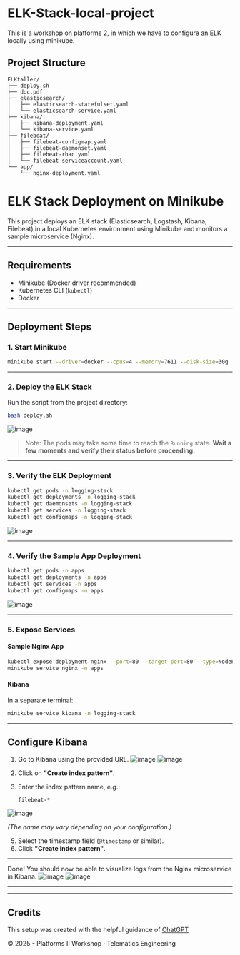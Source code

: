 # ELK-Stack-local-project
This is a workshop on platforms 2, in which we have to configure an ELK locally using minikube.

## Project Structure

```
ELKtaller/
├── deploy.sh
├── doc.pdf
├── elasticsearch/
│   ├── elasticsearch-statefulset.yaml
│   └── elasticsearch-service.yaml
├── kibana/
│   ├── kibana-deployment.yaml
│   └── kibana-service.yaml
├── filebeat/
│   ├── filebeat-configmap.yaml
│   ├── filebeat-daemonset.yaml
│   ├── filebeat-rbac.yaml
│   └── filebeat-serviceaccount.yaml
└── app/
    └── nginx-deployment.yaml
```

# ELK Stack Deployment on Minikube

This project deploys an ELK stack (Elasticsearch, Logstash, Kibana, Filebeat) in a local Kubernetes environment using Minikube and monitors a sample microservice (Nginx).

---

## Requirements

- Minikube (Docker driver recommended)
- Kubernetes CLI (`kubectl`)
- Docker

---

## Deployment Steps

### 1. Start Minikube

```bash
minikube start --driver=docker --cpus=4 --memory=7611 --disk-size=30g
```

---

### 2. Deploy the ELK Stack

Run the script from the project directory:

```bash
bash deploy.sh
```
![image](https://github.com/user-attachments/assets/060bf11c-5032-4ef9-9262-22896a670624)


> Note: The pods may take some time to reach the `Running` state. **Wait a few moments and verify their status before proceeding.**

---

### 3. Verify the ELK Deployment

```bash
kubectl get pods -n logging-stack
kubectl get deployments -n logging-stack
kubectl get daemonsets -n logging-stack
kubectl get services -n logging-stack
kubectl get configmaps -n logging-stack
```
![image](https://github.com/user-attachments/assets/87b9f968-7c3d-4f27-a376-cf7eef1e0cf3)

---

### 4. Verify the Sample App Deployment

```bash
kubectl get pods -n apps
kubectl get deployments -n apps
kubectl get services -n apps
kubectl get configmaps -n apps
```
![image](https://github.com/user-attachments/assets/0ad2e8e0-2482-48ff-87c5-3347760e4ca3)

---

### 5. Expose Services

#### Sample Nginx App

```bash
kubectl expose deployment nginx --port=80 --target-port=80 --type=NodePort -n apps
minikube service nginx -n apps
```

#### Kibana

In a separate terminal:

```bash
minikube service kibana -n logging-stack
```
---

## Configure Kibana

1. Go to Kibana using the provided URL.
   ![image](https://github.com/user-attachments/assets/860c6740-0217-406e-a0fe-afae52ea4598)
   ![image](https://github.com/user-attachments/assets/30c871c7-8423-414f-adfe-79505da089ba)


3. Click on **"Create index pattern"**.
4. Enter the index pattern name, e.g.:

   ```
   filebeat-*
   ```
![image](https://github.com/user-attachments/assets/4f5fda69-6175-406b-be7b-18dae980d3ea)

   *(The name may vary depending on your configuration.)*

5. Select the timestamp field (`@timestamp` or similar).
6. Click **"Create index pattern"**.

---

Done! You should now be able to visualize logs from the Nginx microservice in Kibana.
![image](https://github.com/user-attachments/assets/eefb6ae0-6045-46cf-b86b-19b813ebb0a8)
![image](https://github.com/user-attachments/assets/01cc84b6-dcb6-4620-83f0-486b909c0086)

---
---

## Credits

This setup was created with the helpful guidance of [ChatGPT](https://openai.com/chatgpt) 


© 2025 - Platforms II Workshop · Telematics Engineering

